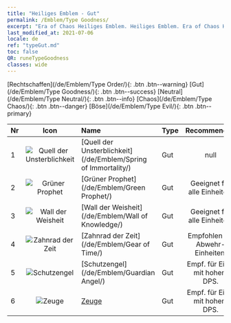 ```yaml
---
title: "Heiliges Emblem - Gut"
permalink: /Emblem/Type Goodness/
excerpt: "Era of Chaos Heiliges Emblem. Heiliges Emblem. Era of Chaos Heiliges Emblem Gut. Era of Chaos Gut"
last_modified_at: 2021-07-06
locale: de
ref: "typeGut.md"
toc: false
QR: runeTypeGoodness
classes: wide
---
```


  [Rechtschaffen](/de/Emblem/Type Order/){: .btn .btn--warning}   [Gut](/de/Emblem/Type Goodness/){: .btn .btn--success}   [Neutral](/de/Emblem/Type Neutral/){: .btn .btn--info}   [Chaos](/de/Emblem/Type Chaos/){: .btn .btn--danger}   [Böse](/de/Emblem/Type Evil/){: .btn .btn--primary} 

  |  Nr  | Icon |             Name            |    Type    |   Recommended   |
  |:-----|:--:|:----------------------------|:-----------|:---------------:|
  | 1 | ![Quell der Unsterblichkeit](/images/r/rune_icon_206.png) | [Quell der Unsterblichkeit](/de/Emblem/Spring of Immortality/) | Gut | null | 
  | 2 | ![Grüner Prophet](/images/r/rune_icon_204.png) | [Grüner Prophet](/de/Emblem/Green Prophet/) | Gut | Geeignet für alle Einheiten. | 
  | 3 | ![Wall der Weisheit](/images/r/rune_icon_202.png) | [Wall der Weisheit](/de/Emblem/Wall of Knowledge/) | Gut | Geeignet für alle Einheiten. | 
  | 4 | ![Zahnrad der Zeit](/images/r/rune_icon_205.png) | [Zahnrad der Zeit](/de/Emblem/Gear of Time/) | Gut | Empfohlen für Abwehr-Einheiten. | 
  | 5 | ![Schutzengel](/images/r/rune_icon_203.png) | [Schutzengel](/de/Emblem/Guardian Angel/) | Gut | Empf. für Einh. mit hohem DPS. | 
  | 6 | ![Zeuge](/images/r/rune_icon_201.png) | [Zeuge](/de/Emblem/Witness/) | Gut | Empf. für Einh. mit hohem DPS. | 

